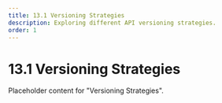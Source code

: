 ```yaml
---
title: 13.1 Versioning Strategies
description: Exploring different API versioning strategies.
order: 1
---
```


# 13.1 Versioning Strategies

Placeholder content for "Versioning Strategies".
